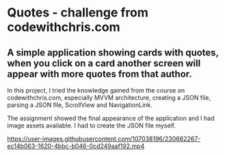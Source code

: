# **Quotes - challenge from codewithchris.com**
## A simple application showing cards with quotes, when you click on a card another screen will appear with more quotes from that author.

In this project, I tried the knowledge gained from the course on codewithchris.com, especially MVVM architecture, creating a JSON file, parsing a JSON file, ScrollView and NavigationLink.

The assignment showed the final appearance of the application and I had image assets available. I had to create the JSON file myself.

https://user-images.githubusercontent.com/107038196/230662267-ec14b063-1620-4bbc-b046-0cd249aaf192.mp4
